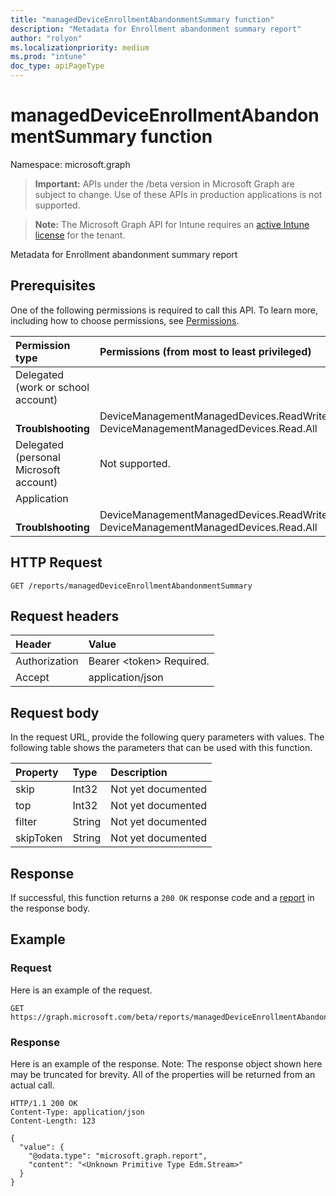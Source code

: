 ```yaml
---
title: "managedDeviceEnrollmentAbandonmentSummary function"
description: "Metadata for Enrollment abandonment summary report"
author: "rolyon"
ms.localizationpriority: medium
ms.prod: "intune"
doc_type: apiPageType
---
```


# managedDeviceEnrollmentAbandonmentSummary function

Namespace: microsoft.graph

> **Important:** APIs under the /beta version in Microsoft Graph are subject to change. Use of these APIs in production applications is not supported.

> **Note:** The Microsoft Graph API for Intune requires an [active Intune license](https://go.microsoft.com/fwlink/?linkid=839381) for the tenant.

Metadata for Enrollment abandonment summary report
## Prerequisites
One of the following permissions is required to call this API. To learn more, including how to choose permissions, see [Permissions](/graph/permissions-reference).

|Permission type|Permissions (from most to least privileged)|
|:---|:---|
|Delegated (work or school account)||
| &nbsp; &nbsp; **Troublshooting** | DeviceManagementManagedDevices.ReadWrite.All, DeviceManagementManagedDevices.Read.All|
|Delegated (personal Microsoft account)|Not supported.|
|Application||
| &nbsp; &nbsp; **Troublshooting** | DeviceManagementManagedDevices.ReadWrite.All, DeviceManagementManagedDevices.Read.All|

## HTTP Request
<!-- {
  "blockType": "ignored"
}
-->
``` http
GET /reports/managedDeviceEnrollmentAbandonmentSummary
```

## Request headers
|Header|Value|
|:---|:---|
|Authorization|Bearer &lt;token&gt; Required.|
|Accept|application/json|

## Request body
In the request URL, provide the following query parameters with values.
The following table shows the parameters that can be used with this function.

|Property|Type|Description|
|:---|:---|:---|
|skip|Int32|Not yet documented|
|top|Int32|Not yet documented|
|filter|String|Not yet documented|
|skipToken|String|Not yet documented|



## Response
If successful, this function returns a `200 OK` response code and a [report](../resources/intune-shared-report.md) in the response body.

## Example
### Request
Here is an example of the request.
``` http
GET https://graph.microsoft.com/beta/reports/managedDeviceEnrollmentAbandonmentSummary(skip=4,top=3,filter='parameterValue',skipToken='parameterValue')
```

### Response
Here is an example of the response. Note: The response object shown here may be truncated for brevity. All of the properties will be returned from an actual call.
``` http
HTTP/1.1 200 OK
Content-Type: application/json
Content-Length: 123

{
  "value": {
    "@odata.type": "microsoft.graph.report",
    "content": "<Unknown Primitive Type Edm.Stream>"
  }
}
```











